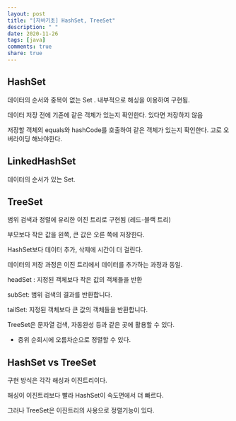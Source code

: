 ```yaml
---
layout: post
title: "[자바기초] HashSet, TreeSet"
description: " "
date: 2020-11-26
tags: [java]
comments: true
share: true
---
```


## HashSet  

데이터의 순서와 중복이 없는 Set . 내부적으로 해싱을 이용하여 구현됨.

데이터 저장 전에 기존에 같은 객체가 있는지 확인한다.  있다면 저장하지 않음  

저장할 객체의 equals와 hashCode를 호출하여 같은 객체가 있는지 확인한다.  고로 오버라이딩 해놔야한다. 


## LinkedHashSet  

데이터의 순서가 있는 Set. 

  
## TreeSet  
  
범위 검색과 정렬에 유리한 이진 트리로 구현됨 (레드-블랙 트리)

부모보다 작은 값을 왼쪽, 큰 값은 오른 쪽에 저장한다.  

HashSet보다 데이터 추가, 삭제에 시간이 더 걸린다.  

데이터의 저장 과정은 이진 트리에서 데이터를 추가하는 과정과 동일.  

headSet : 지정된 객체보다 작은 값의 객체들을 반환  
  
subSet: 범위 검색의 결과를 반환합니다.  
  
tailSet: 지정된 객체보다 큰 값의 객체들을 반환합니다.  

TreeSet은 문자열 검색, 자동완성 등과 같은 곳에 활용할 수 있다.  

+ 중위 순회시에 오름차순으로 정렬할 수 있다.

## HashSet vs TreeSet  

구현 방식은 각각  해싱과 이진트리이다.  

해싱이 이진트리보다 빨라 HashSet이 속도면에서 더 빠르다. 

그러나 TreeSet은 이진트리의 사용으로 정렬기능이 있다. 
 